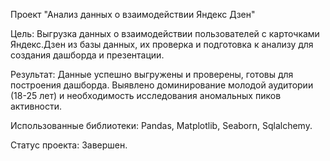 Проект "Анализ данных о взаимодействии Яндекс Дзен"

Цель:
Выгрузка данных о взаимодействии пользователей с карточками Яндекс.Дзен из базы данных, их проверка и подготовка к анализу для создания дашборда и презентации.

Результат:
Данные успешно выгружены и проверены, готовы для построения дашборда. 
Выявлено доминирование молодой аудитории (18-25 лет) и необходимость исследования аномальных пиков активности.

Использованные библиотеки:
Pandas, Matplotlib, Seaborn, Sqlalchemy.

Статус проекта:
Завершен.